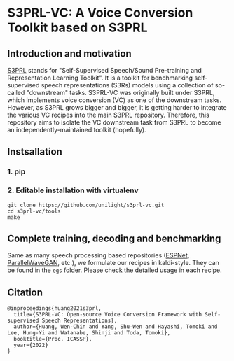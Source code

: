 # S3PRL-VC: A Voice Conversion Toolkit based on S3PRL

## Introduction and motivation

[S3PRL](https://github.com/s3prl/s3prl) stands for "Self-Supervised Speech/Sound Pre-training and Representation Learning Toolkit". It is a toolkit for benchmarking self-supervised speech representations (S3Rs) models using a collection of so-called "downstream" tasks. S3PRL-VC was originally built under S3PRL, which implements voice conversion (VC) as one of the downstream tasks. However, as S3PRL grows bigger and bigger, it is getting harder to integrate the various VC recipes into the main S3PRL repository. Therefore, this repository aims to isolate the VC downstream task from S3PRL to become an independently-maintained toolkit (hopefully).

## Instsallation 

### 1. pip


### 2. Editable installation with virtualenv
```
git clone https://github.com/unilight/s3prl-vc.git
cd s3prl-vc/tools
make
```

## Complete training, decoding and benchmarking

Same as many speech processing based repositories ([ESPNet](https://github.com/espnet/espnet), [ParallelWaveGAN](https://github.com/kan-bayashi/ParallelWaveGAN), etc.), we formulate our recipes in kaldi-style. They can be found in the `egs` folder. Please check the detailed usage in each recipe.

## Citation

```
@inproceedings{huang2021s3prl,
  title={S3PRL-VC: Open-source Voice Conversion Framework with Self-supervised Speech Representations},
  author={Huang, Wen-Chin and Yang, Shu-Wen and Hayashi, Tomoki and Lee, Hung-Yi and Watanabe, Shinji and Toda, Tomoki},
  booktitle={Proc. ICASSP},
  year={2022}
}
```